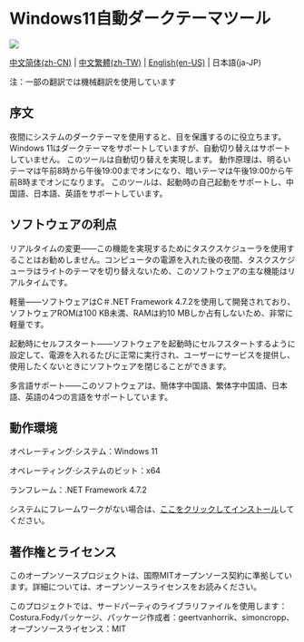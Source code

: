 # Windows11自動ダークテーマツール

![](https://shields.io/badge/license-MIT-green)

[中文简体(zh-CN)](https://gitee.com/melon_studio/darkmode/blob/master/README.md) | [中文繁體(zh-TW)](https://gitee.com/melon_studio/darkmode/blob/master/README_zh-TW.md) | [English(en-US)](https://gitee.com/melon_studio/darkmode/blob/master/README_EN.md) | 日本語(ja-JP)

注：一部の翻訳では機械翻訳を使用しています

## 序文

夜間にシステムのダークテーマを使用すると、目を保護するのに役立ちます。 Windows 11はダークテーマをサポートしていますが、自動切り替えはサポートしていません。 このツールは自動切り替えを実現します。 動作原理は、明るいテーマは午前8時から午後19:00までオンになり、暗いテーマは午後19:00から午前8時までオンになります。 このツールは、起動時の自己起動をサポートし、中国語、日本語、英語をサポートしています。



## ソフトウェアの利点

リアルタイムの変更——この機能を実現するためにタスクスケジューラを使用することはお勧めしません。コンピュータの電源を入れた後の夜間、タスクスケジューラはライトのテーマを切り替えないため、このソフトウェアの主な機能はリアルタイムです。

軽量——ソフトウェアはC＃.NET Framework 4.7.2を使用して開発されており、ソフトウェアROMは100 KB未満、RAMは約10 MBしか占有しないため、非常に軽量です。

起動時にセルフスタート——ソフトウェアを起動時にセルフスタートするように設定して、電源を入れるたびに正常に実行され、ユーザーにサービスを提供し、使用したくないときにソフトウェアを閉じることができます。

多言語サポート——このソフトウェアは、簡体字中国語、繁体字中国語、日本語、英語の4つの言語をサポートしています。



## 動作環境

オペレーティング·システム：Windows 11

オペレーティング·システムのビット：x64

ランフレーム：.NET Framework 4.7.2

システムにフレームワークがない場合は、[ここをクリックしてインストール](https://dotnet.microsoft.com/en-us/download/dotnet-framework/thank-you/net472-web-installer)してください。



## 著作権とライセンス

このオープンソースプロジェクトは、国際MITオープンソース契約に準拠しています。詳細については、オープンソースライセンスをお読みください。

このプロジェクトでは、サードパーティのライブラリファイルを使用します：Costura.Fodyパッケージ、パッケージ作成者：geertvanhorrik、simoncropp、オープンソースライセンス：MIT